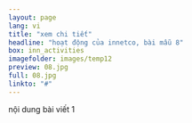 ```yaml
---
layout: page
lang: vi
title: "xem chi tiết"
headline: "hoạt động của innetco, bài mẫu 8"
box: inn_activities
imagefolder: images/temp12
preview: 08.jpg
full: 08.jpg
linkto: "#"
---
```


nội dung bài viết 1